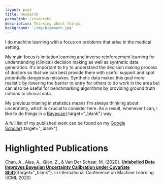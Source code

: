 ```yaml
---
layout: page
title: Research
permalink: /research/
description: Thinking about things.
background: '/img/bigmouth.jpg'
---
```


I do machine learning with a focus on problems that arise in the medical setting.

My main focus is imitation learning and inverse reinforcement learning for understanding (clinical) decision making as well as synthetic data generation. It's important to try to understand the decision making process of doctors so that we can best provide them with useful support and spot potentially dangerous mistakes. Synthetic data makes this goal more realistic by lowering the barrier to entry for others to do work in the area but can also be useful for benchmarking algorithms by providing ground truth notions to clinical data.

My previous trianing in statistics means I'm always thinking about unceratinty, which is crucial to consider here. As a result, whenever I can, I like to do things in a [Bayesian](https://en.wikipedia.org/wiki/Bayesian_inference){:target="_blank"} way.

A full list of my published work can be found on my [Google Scholar](https://scholar.google.com/citations?user=yfy_BGIAAAAJ&hl=en&oi=sra){:target="_blank"}

# Highlighted Publications

Chan, A., Alaa, A., Qian, Z., & Van Der Schaar, M. (2020). [**Unlabelled Data Improves Bayesian Uncertainty Calibration under Covariate Shift**](https://arxiv.org/abs/2006.14988){:target="_blank"}. In International Conference on Machine Learning (ICML 2020)